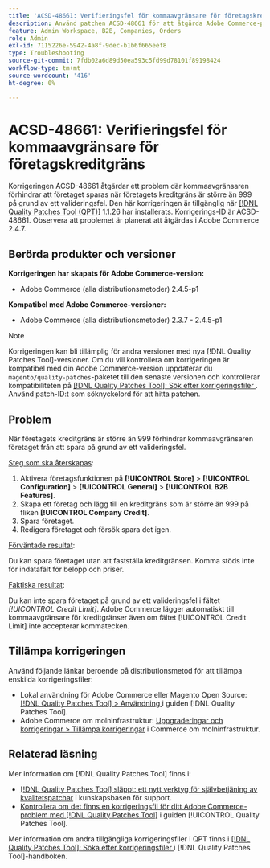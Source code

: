 ```yaml
---
title: 'ACSD-48661: Verifieringsfel för kommaavgränsare för företagskreditgräns'
description: Använd patchen ACSD-48661 för att åtgärda Adobe Commerce-problemet där företagets kreditgräns är större än 999, kommaavgränsaren förhindrar att företaget sparas på grund av ett valideringsfel.
feature: Admin Workspace, B2B, Companies, Orders
role: Admin
exl-id: 7115226e-5942-4a8f-9dec-b1b6f665eef8
type: Troubleshooting
source-git-commit: 7fdb02a6d89d50ea593c5fd99d78101f89198424
workflow-type: tm+mt
source-wordcount: '416'
ht-degree: 0%

---
```


# ACSD-48661: Verifieringsfel för kommaavgränsare för företagskreditgräns

Korrigeringen ACSD-48661 åtgärdar ett problem där kommaavgränsaren förhindrar att företaget sparas när företagets kreditgräns är större än 999 på grund av ett valideringsfel. Den här korrigeringen är tillgänglig när [[!DNL Quality Patches Tool (QPT)]](https://experienceleague.adobe.com/en/docs/commerce-operations/tools/quality-patches-tool/quality-patches-tool-to-self-serve-quality-patches) 1.1.26 har installerats. Korrigerings-ID är ACSD-48661. Observera att problemet är planerat att åtgärdas i Adobe Commerce 2.4.7.

## Berörda produkter och versioner

**Korrigeringen har skapats för Adobe Commerce-version:**

* Adobe Commerce (alla distributionsmetoder) 2.4.5-p1

**Kompatibel med Adobe Commerce-versioner:**

* Adobe Commerce (alla distributionsmetoder) 2.3.7 - 2.4.5-p1

>[!NOTE]
>
>Korrigeringen kan bli tillämplig för andra versioner med nya [!DNL Quality Patches Tool]-versioner. Om du vill kontrollera om korrigeringen är kompatibel med din Adobe Commerce-version uppdaterar du `magento/quality-patches`-paketet till den senaste versionen och kontrollerar kompatibiliteten på [[!DNL Quality Patches Tool]: Sök efter korrigeringsfiler ](https://experienceleague.adobe.com/tools/commerce-quality-patches/index.html). Använd patch-ID:t som söknyckelord för att hitta patchen.

## Problem

När företagets kreditgräns är större än 999 förhindrar kommaavgränsaren företaget från att spara på grund av ett valideringsfel.

<u>Steg som ska återskapas</u>:

1. Aktivera företagsfunktionen på **[!UICONTROL Store]** > **[!UICONTROL Configuration]** > **[!UICONTROL General]** > **[!UICONTROL B2B Features]**.
1. Skapa ett företag och lägg till en kreditgräns som är större än 999 på fliken **[!UICONTROL Company Credit]**.
1. Spara företaget.
1. Redigera företaget och försök spara det igen.

<u>Förväntade resultat</u>:

Du kan spara företaget utan att fastställa kreditgränsen. Komma stöds inte för indatafält för belopp och priser.

<u>Faktiska resultat</u>:

Du kan inte spara företaget på grund av ett valideringsfel i fältet *[!UICONTROL Credit Limit]*. Adobe Commerce lägger automatiskt till kommaavgränsare för kreditgränser även om fältet [!UICONTROL Credit Limit] inte accepterar kommatecken.

## Tillämpa korrigeringen

Använd följande länkar beroende på distributionsmetod för att tillämpa enskilda korrigeringsfiler:

* Lokal användning för Adobe Commerce eller Magento Open Source: [[!DNL Quality Patches Tool] > Användning ](/help/tools/quality-patches-tool/usage.md) i guiden [!DNL Quality Patches Tool].
* Adobe Commerce om molninfrastruktur: [Uppgraderingar och korrigeringar > Tillämpa korrigeringar](https://experienceleague.adobe.com/docs/commerce-cloud-service/user-guide/develop/upgrade/apply-patches.html) i Commerce om molninfrastruktur.

## Relaterad läsning

Mer information om [!DNL Quality Patches Tool] finns i:

* [[!DNL Quality Patches Tool] släppt: ett nytt verktyg för självbetjäning av kvalitetspatchar](https://experienceleague.adobe.com/en/docs/commerce-operations/tools/quality-patches-tool/quality-patches-tool-to-self-serve-quality-patches) i kunskapsbasen för support.
* [Kontrollera om det finns en korrigeringsfil för ditt Adobe Commerce-problem med  [!DNL Quality Patches Tool]](/help/tools/quality-patches-tool/patches-available-in-qpt/check-patch-for-magento-issue-with-magento-quality-patches.md) i guiden [!UICONTROL Quality Patches Tool].


Mer information om andra tillgängliga korrigeringsfiler i QPT finns i [[!DNL Quality Patches Tool]: Söka efter korrigeringsfiler ](https://experienceleague.adobe.com/tools/commerce-quality-patches/index.html) i [!DNL Quality Patches Tool]-handboken.

